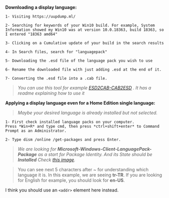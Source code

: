 **Downloading a display language:**

    1- Visiting https://uupdump.ml/

    2- Searching for keywords of your Win10 build. For example, System Information showed my Win10 was at version 10.0.18363, build 18363, so I entered "18363 amd64"

    3- Clicking on a Cumulative update of your build in the search results

    4- In Search files, search for "languagepack"

    5- Downloading the .esd file of the language pack you wish to use
    
    6- Rename the downloaded file with just adding .esd at the end of it.

    7- Converting the .esd file into a .cab file. 
> _You can use this tool for example [ESD2CAB-CAB2ESD](https://github.com/abbodi1406/WHD/blob/master/scripts/ESD2CAB-CAB2ESD.zip) .
It has a readme explaining how to use it_

**Applying a display language even for a Home Edition single language:**
> _Maybe your desired language is already installed but not selected._
    
    1- First check installed language packs on your computer.
    Press *Win+R* and type cmd, then press *ctrl+shift+enter* to Command Prompt as an Administrator.
>
    2- Type dism /online /get-packages and press Enter.
> _We are looking for **Microsoft-Windows-Client-LanguagePack-Package** as a start for Package Identity. And its State should be **Installed** Check [this image](https://i.stack.imgur.com/FoP0c.png)._

> You can see next 5 characters after ~ for understanding which language it is.
> In this example, we are seeing **tr-TR**. If you are looking for English for example, you should look for **en-US**.

I think you should use an
`<addr>` element here instead.
